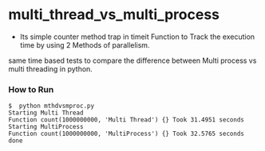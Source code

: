 # multi_thread_vs_multi_process
- Its simple counter method trap in timeit Function to Track the execution time by using 
2 Methods of parallelism.

same time based tests to compare the difference between Multi process vs multi threading in python.

### How to Run


````
$  python mthdvsmproc.py
Starting Multi Thread
Function count(1000000000, 'Multi Thread') {} Took 31.4951 seconds
Starting MultiProcess
Function count(1000000000, 'MultiProcess') {} Took 32.5765 seconds
done

````